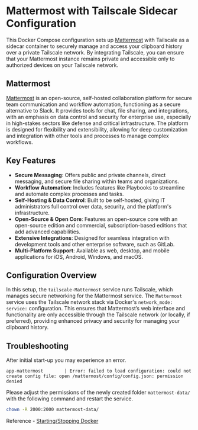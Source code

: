 # Mattermost with Tailscale Sidecar Configuration

This Docker Compose configuration sets up [Mattermost](https://mattermost.com/platform-overview/) with Tailscale as a sidecar container to securely manage and access your clipboard history over a private Tailscale network. By integrating Tailscale, you can ensure that your Mattermost instance remains private and accessible only to authorized devices on your Tailscale network.

## Mattermost

[Mattermost](https://mattermost.com/platform-overview/) is an open-source, self-hosted collaboration platform for secure team communication and workflow automation, functioning as a secure alternative to Slack. It provides tools for chat, file sharing, and integrations, with an emphasis on data control and security for enterprise use, especially in high-stakes sectors like defense and critical infrastructure. The platform is designed for flexibility and extensibility, allowing for deep customization and integration with other tools and processes to manage complex workflows.

## Key Features

- **Secure Messaging**: Offers public and private channels, direct messaging, and secure file sharing within teams and organizations.
- **Workflow Automation**: Includes features like Playbooks to streamline and automate complex processes and tasks.
- **Self-Hosting & Data Control**: Built to be self-hosted, giving IT administrators full control over data, security, and the platform's infrastructure.
- **Open-Source & Open Core**: Features an open-source core with an open-source edition and commercial, subscription-based editions that add advanced capabilities.
- **Extensive Integrations**: Designed for seamless integration with development tools and other enterprise software, such as GitLab.
- **Multi-Platform Support**: Available as web, desktop, and mobile applications for iOS, Android, Windows, and macOS.

## Configuration Overview

In this setup, the `tailscale-Mattermost` service runs Tailscale, which manages secure networking for the Mattermost service. The `Mattermost` service uses the Tailscale network stack via Docker's `network_mode: service:` configuration. This ensures that Mattermost’s web interface and functionality are only accessible through the Tailscale network (or locally, if preferred), providing enhanced privacy and security for managing your clipboard history.

## Troubleshooting

After initial start-up you may experience an error.

```plain
app-mattermost        | Error: failed to load configuration: could not create config file: open /mattermost/config/config.json: permission denied
```

Please adjust the permissions of the newly created folder `mattermost-data/` with the following command and restart the service.

```bash
chown -R 2000:2000 mattermost-data/
```

Reference - [Starting/Stopping Docker](https://github.com/mattermost/mattermost-docker/commit/37331ba3d7122aeb30272308dddf51ef70e2134c#diff-b335630551682c19a781afebcf4d07bf978fb1f8ac04c6bf87428ed5106870f5L146)
